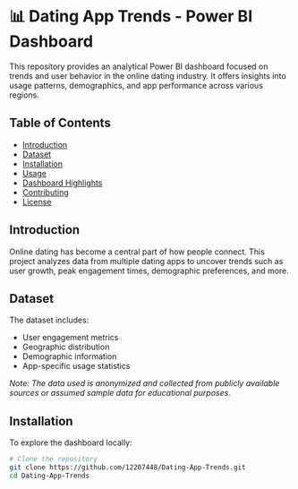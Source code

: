 # 📊 Dating App Trends - Power BI Dashboard

This repository provides an analytical Power BI dashboard focused on trends and user behavior in the online dating industry. It offers insights into usage patterns, demographics, and app performance across various regions.

## Table of Contents
- [Introduction](#introduction)
- [Dataset](#dataset)
- [Installation](#installation)
- [Usage](#usage)
- [Dashboard Highlights](#dashboard-highlights)
- [Contributing](#contributing)
- [License](#license)

## Introduction
Online dating has become a central part of how people connect. This project analyzes data from multiple dating apps to uncover trends such as user growth, peak engagement times, demographic preferences, and more.

## Dataset
The dataset includes:
- User engagement metrics
- Geographic distribution
- Demographic information
- App-specific usage statistics

*Note: The data used is anonymized and collected from publicly available sources or assumed sample data for educational purposes.*

## Installation
To explore the dashboard locally:

```bash
# Clone the repository
git clone https://github.com/12207448/Dating-App-Trends.git
cd Dating-App-Trends
